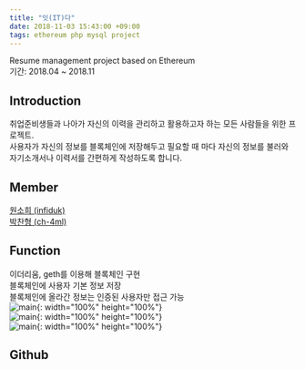 ```yaml
---
title: "잇(IT)다"
date: 2018-11-03 15:43:00 +09:00
tags: ethereum php mysql project
---
```


Resume management project based on Ethereum
<br />기간: 2018.04 ~ 2018.11

## Introduction
취업준비생들과 나아가 자신의 이력을 관리하고 활용하고자 하는 모든 사람들을 위한 프로젝트.
<br />사용자가 자신의 정보를 블록체인에 저장해두고 필요할 때 마다 자신의 정보를 불러와 자기소개서나 이력서를 간편하게 작성하도록 합니다.

## Member
[원소희 (infiduk)](https://github.com/infiduk)
<br />[박찬형 (ch-4ml)](https://github.com/ch-4ml)

## Function
이더리움, geth를 이용해 블록체인 구현
<br />블록체인에 사용자 기본 정보 저장
<br />블록체인에 올라간 정보는 인증된 사용자만 접근 가능
<br />![main](https://user-images.githubusercontent.com/48206157/67174332-9c3c0c80-f3fc-11e9-8842-d89d3b75ed24.png){: width="100%" height="100%"}
<br />![main](https://user-images.githubusercontent.com/48206157/67174341-a231ed80-f3fc-11e9-8f7b-c3a374bbd13e.png){: width="100%" height="100%"}
<br />![main](https://user-images.githubusercontent.com/48206157/67174348-a6f6a180-f3fc-11e9-8b98-9dee60cc5081.png){: width="100%" height="100%"}

## Github
